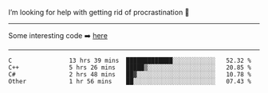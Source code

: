 I’m looking for help with getting rid of procrastination 🤔

-----

Some interesting code :arrow_right: [here](https://github.com/zhen8838/playground)

-----

<!--START_SECTION:waka-->

```text
C                13 hrs 39 mins  █████████████░░░░░░░░░░░░   52.32 %
C++              5 hrs 26 mins   █████▒░░░░░░░░░░░░░░░░░░░   20.85 %
C#               2 hrs 48 mins   ██▓░░░░░░░░░░░░░░░░░░░░░░   10.78 %
Other            1 hr 56 mins    ██░░░░░░░░░░░░░░░░░░░░░░░   07.43 %
```

<!--END_SECTION:waka-->

<!--
**zhen8838/zhen8838** is a ✨ _special_ ✨ repository because its `README.md` (this file) appears on your GitHub profile.

Here are some ideas to get you started:

- 🔭 I’m currently working on ...
- 🌱 I’m currently learning ...
- 👯 I’m looking to collaborate on ...
 ...
- 💬 Ask me about ...
- 📫 How to reach me: ...
- 😄 Pronouns: ...
- ⚡ Fun fact: ...
-->
